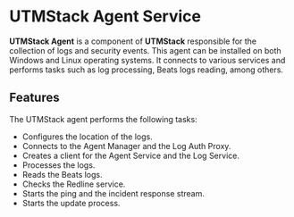 # UTMStack Agent Service
**UTMStack Agent** is a component of **UTMStack** responsible for the collection of logs and security events. This agent can be installed on both Windows and Linux operating systems. It connects to various services and performs tasks such as log processing, Beats logs reading, among others. 

## Features
The UTMStack agent performs the following tasks:
- Configures the location of the logs.
- Connects to the Agent Manager and the Log Auth Proxy.
- Creates a client for the Agent Service and the Log Service.
- Processes the logs.
- Reads the Beats logs.
- Checks the Redline service.
- Starts the ping and the incident response stream.
- Starts the update process.
